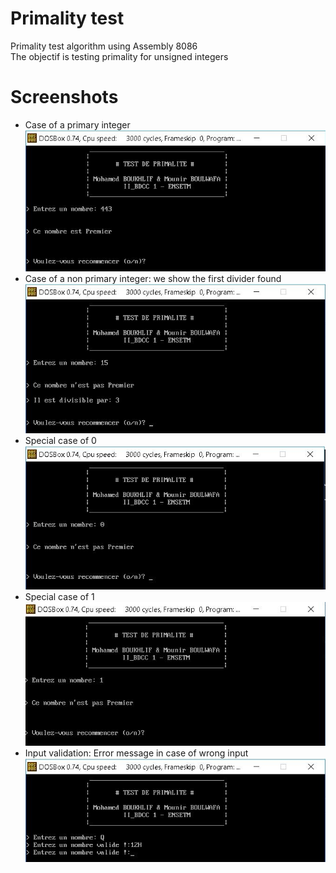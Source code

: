 # Primality test
Primality test algorithm using Assembly 8086   
The objectif is testing primality for unsigned integers

# Screenshots
* Case of a primary integer   
![Case of a primary integer](https://github.com/bondif/primality-test/blob/master/screenshots/primary_case.jpg "Case of a primary integer")
* Case of a non primary integer: we show the first divider found   
![Case of a non primary integer](https://github.com/bondif/primality-test/blob/master/screenshots/non_primary_case.jpg "Case of a non primary integer")    
* Special case of 0   
![Special case of 0](https://github.com/bondif/primality-test/blob/master/screenshots/zero_case.jpg "Special case of 0")    
* Special case of 1   
![Special case of 1](https://github.com/bondif/primality-test/blob/master/screenshots/one_case.jpg "Special case of 1")    
* Input validation: Error message in case of wrong input   
![Input validation](https://github.com/bondif/primality-test/blob/master/screenshots/error_case.jpg "Input validation")    
